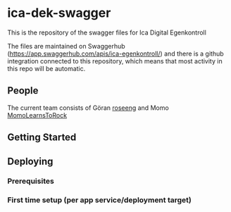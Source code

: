 # ica-dek-swagger

This is the repository of the swagger files for Ica Digital Egenkontroll

The files are maintained on Swaggerhub (https://app.swaggerhub.com/apis/ica-egenkontroll/) and there is a github integration
connected to this repository, which means that most activity in this repo will be automatic.

## People

The current team consists of Göran [roseeng](https://github.com/roseeng) and Momo [MomoLearnsToRock](https://github.com/momolearnstorock)

## Getting Started


## Deploying


### Prerequisites


### First time setup (per app service/deployment target)


